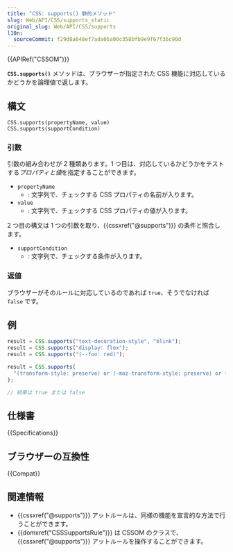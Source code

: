 ```yaml
---
title: "CSS: supports() 静的メソッド"
slug: Web/API/CSS/supports_static
original_slug: Web/API/CSS/supports
l10n:
  sourceCommit: f29d8a648ef7ada05a00c358bfb9e9f67f3bc90d
---
```


{{APIRef("CSSOM")}}

**`CSS.supports()`** メソッドは、ブラウザーが指定された CSS 機能に対応しているかどうかを論理値で返します。

## 構文

```js-nolint
CSS.supports(propertyName, value)
CSS.supports(supportCondition)
```

### 引数

引数の組み合わせが 2 種類あります。1 つ目は、対応しているかどうかをテストする*プロパティと値*を指定することができます。

- `propertyName`
  - : 文字列で、チェックする CSS プロパティの名前が入ります。
- `value`
  - : 文字列で、チェックする CSS プロパティの値が入ります。

2 つ目の構文は 1 つの引数を取り、{{cssxref("@supports")}} の条件と照合します。

- `supportCondition`
  - : 文字列で、チェックする条件が入ります。

### 返値

ブラウザーがそのルールに対応しているのであれば `true`、そうでなければ `false` です。

## 例

```js
result = CSS.supports("text-decoration-style", "blink");
result = CSS.supports("display: flex");
result = CSS.supports("(--foo: red)");

result = CSS.supports(
  "(transform-style: preserve) or (-moz-transform-style: preserve) or (-webkit-transform-style: preserve)"
);

// 結果は true または false
```

## 仕様書

{{Specifications}}

## ブラウザーの互換性

{{Compat}}

## 関連情報

- {{cssxref("@supports")}} アットルールは、同様の機能を宣言的な方法で行うことができます。
- {{domxref("CSSSupportsRule")}} は CSSOM のクラスで、 {{cssxref("@supports")}} アットルールを操作することができます。
